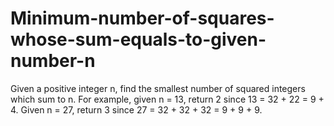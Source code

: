 # Minimum-number-of-squares-whose-sum-equals-to-given-number-n
Given a positive integer n, find the smallest number of squared integers which sum to n.  For example, given n = 13, return 2 since 13 = 32 + 22 = 9 + 4.  Given n = 27, return 3 since 27 = 32 + 32 + 32 = 9 + 9 + 9.
